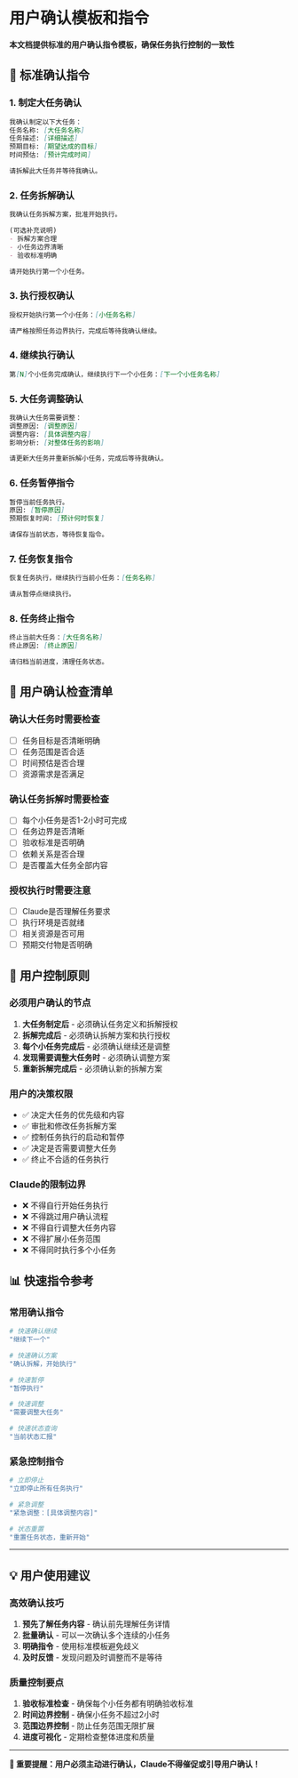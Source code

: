 # 用户确认模板和指令

**本文档提供标准的用户确认指令模板，确保任务执行控制的一致性**

## 🎯 标准确认指令

### 1. 制定大任务确认
```markdown
我确认制定以下大任务：
任务名称: [大任务名称]
任务描述: [详细描述]
预期目标: [期望达成的目标]
时间预估: [预计完成时间]

请拆解此大任务并等待我确认。
```

### 2. 任务拆解确认
```markdown
我确认任务拆解方案，批准开始执行。

(可选补充说明)
- 拆解方案合理
- 小任务边界清晰  
- 验收标准明确

请开始执行第一个小任务。
```

### 3. 执行授权确认
```markdown
授权开始执行第一个小任务：[小任务名称]

请严格按照任务边界执行，完成后等待我确认继续。
```

### 4. 继续执行确认
```markdown
第[N]个小任务完成确认，继续执行下一个小任务：[下一个小任务名称]
```

### 5. 大任务调整确认
```markdown
我确认大任务需要调整：
调整原因: [调整原因]
调整内容: [具体调整内容]
影响分析: [对整体任务的影响]

请更新大任务并重新拆解小任务，完成后等待我确认。
```

### 6. 任务暂停指令
```markdown
暂停当前任务执行。
原因: [暂停原因]
预期恢复时间: [预计何时恢复]

请保存当前状态，等待恢复指令。
```

### 7. 任务恢复指令  
```markdown
恢复任务执行，继续执行当前小任务：[任务名称]

请从暂停点继续执行。
```

### 8. 任务终止指令
```markdown
终止当前大任务：[大任务名称]
终止原因: [终止原因]

请归档当前进度，清理任务状态。
```

## 📝 用户确认检查清单

### 确认大任务时需要检查
- [ ] 任务目标是否清晰明确
- [ ] 任务范围是否合适
- [ ] 时间预估是否合理
- [ ] 资源需求是否满足

### 确认任务拆解时需要检查
- [ ] 每个小任务是否1-2小时可完成
- [ ] 任务边界是否清晰
- [ ] 验收标准是否明确
- [ ] 依赖关系是否合理
- [ ] 是否覆盖大任务全部内容

### 授权执行时需要注意
- [ ] Claude是否理解任务要求
- [ ] 执行环境是否就绪
- [ ] 相关资源是否可用
- [ ] 预期交付物是否明确

## 🚨 用户控制原则

### 必须用户确认的节点
1. **大任务制定后** - 必须确认任务定义和拆解授权
2. **拆解完成后** - 必须确认拆解方案和执行授权  
3. **每个小任务完成后** - 必须确认继续还是调整
4. **发现需要调整大任务时** - 必须确认调整方案
5. **重新拆解完成后** - 必须确认新的拆解方案

### 用户的决策权限
- ✅ 决定大任务的优先级和内容
- ✅ 审批和修改任务拆解方案
- ✅ 控制任务执行的启动和暂停
- ✅ 决定是否需要调整大任务
- ✅ 终止不合适的任务执行

### Claude的限制边界
- ❌ 不得自行开始任务执行
- ❌ 不得跳过用户确认流程  
- ❌ 不得自行调整大任务内容
- ❌ 不得扩展小任务范围
- ❌ 不得同时执行多个小任务

## 📊 快速指令参考

### 常用确认指令
```bash
# 快速确认继续
"继续下一个"

# 快速确认方案  
"确认拆解，开始执行"

# 快速暂停
"暂停执行"

# 快速调整
"需要调整大任务"

# 快速状态查询
"当前状态汇报"
```

### 紧急控制指令
```bash
# 立即停止
"立即停止所有任务执行"

# 紧急调整
"紧急调整：[具体调整内容]"

# 状态重置
"重置任务状态，重新开始"
```

---

## 💡 用户使用建议

### 高效确认技巧
1. **预先了解任务内容** - 确认前先理解任务详情
2. **批量确认** - 可以一次确认多个连续的小任务  
3. **明确指令** - 使用标准模板避免歧义
4. **及时反馈** - 发现问题及时调整而不是等待

### 质量控制要点
1. **验收标准检查** - 确保每个小任务都有明确验收标准
2. **时间边界控制** - 确保小任务不超过2小时
3. **范围边界控制** - 防止任务范围无限扩展
4. **进度可视化** - 定期检查整体进度和质量

---

**🚨 重要提醒：用户必须主动进行确认，Claude不得催促或引导用户确认！**